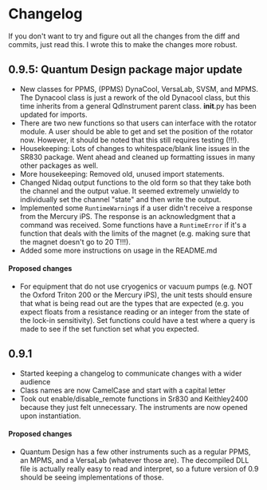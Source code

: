 # Changelog

If you don't want to try and figure out all the changes from the diff and commits,
just read this. I wrote this to make the changes more robust.

## 0.9.5: Quantum Design package major update

- New classes for PPMS, (PPMS) DynaCool, VersaLab, SVSM, and MPMS. The Dynacool class
  is just a rework of the old Dynacool class, but this time inherits from a general
  QdInstrument parent class. __init__.py has been updated for imports.
- There are two new functions so that users can interface with the rotator module. A
  user should be able to get and set the position of the rotator now. However, it
  should be noted that this still requires testing (!!!).
- Housekeeping: Lots of changes to whitespace/blank line issues in the SR830 package.
  Went ahead and cleaned up formatting issues in many other packages as well.
- More housekeeping: Removed old, unused import statements.
- Changed Nidaq output functions to the old form so that they take both the channel
  and the output value. It seemed extremely unwieldy to individually set the channel
  "state" and then write the output.
- Implemented some `RuntimeWarning`s if a user didn't receive a response from the Mercury
  iPS. The response is an acknowledgment that a command was received. Some functions
  have a `RuntimeError` if it's a function that deals with the limits of the magnet (e.g.
  making sure that the magnet doesn't go to 20 T!!!).
- Added some more instructions on usage in the README.md

#### Proposed changes

- For equipment that do not use cryogenics or vacuum pumps (e.g. NOT the Oxford Triton
  200 or the Mercury iPS), the unit tests should ensure that what is being read out
  are the types that are expected (e.g. you expect floats from a resistance reading or
  an integer from the state of the lock-in sensitivity). Set functions could have a
  test where a query is made to see if the set function set what you expected.

## 0.9.1

- Started keeping a changelog to communicate changes with a wider audience
- Class names are now CamelCase and start with a capital letter
- Took out enable/disable_remote functions in Sr830 and Keithley2400 because they just
  felt unnecessary. The instruments are now opened upon instantiation.

#### Proposed changes

- Quantum Design has a few other instruments such as a regular PPMS,
  an MPMS, and a VersaLab (whatever those are). The decompiled DLL
  file is actually really easy to read and interpret, so a future
  version of 0.9 should be seeing implementations of those.
